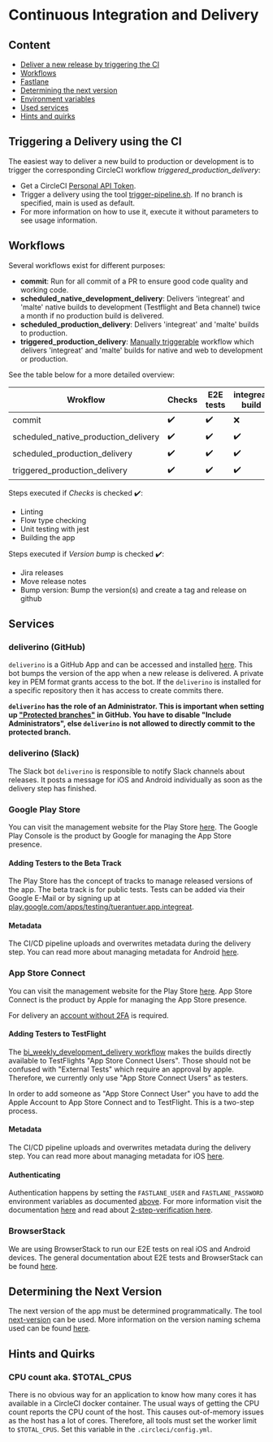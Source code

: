 # Continuous Integration and Delivery

## Content

* [Deliver a new release by triggering the CI](#triggering-a-delivery-using-the-ci)
* [Workflows](#workflows)
* [Fastlane](#fastlane)
* [Determining the next version](#determining-the-next-version)
* [Environment variables](#environment-variables-and-dependencies)
* [Used services](#services)
* [Hints and quirks](#hints-and-quirks)

## Triggering a Delivery using the CI

The easiest way to deliver a new build to production or development is to trigger the corresponding CircleCI workflow *triggered_production_delivery*:

* Get a CircleCI [Personal API Token](https://circleci.com/docs/2.0/managing-pi-tokens/).
* Trigger a delivery using the tool [trigger-pipeline.sh](.circleci/trigger-pipeline).
If no branch is specified, main is used as default.
* For more information on how to use it, execute it without parameters to see usage information.

## Workflows

Several workflows exist for different purposes:
* **commit**: Run for all commit of a PR to ensure good code quality and working code.
* **scheduled_native_development_delivery**: Delivers 'integreat' and 'malte' native builds to development (Testflight and Beta channel)
twice a month if no production build is delivered.
* **scheduled_production_delivery**: Delivers 'integreat' and 'malte' builds to production.
* **triggered_production_delivery**: [Manually triggerable](#triggering-a-delivery-using-the-ci) workflow which delivers 'integreat' and 'malte' builds for native and web to development or production.

See the table below for a more detailed overview:

|Wrokflow|Checks|E2E tests|integreat build|malte build|Version bump|
|---|---|---|---|---|---|
|commit|:heavy_check_mark:|:heavy_check_mark:|:x:|:x:|:x:|
|scheduled_native_production_delivery|:heavy_check_mark:|:heavy_check_mark:|:heavy_check_mark:|:heavy_check_mark:|:heavy_check_mark:
|scheduled_production_delivery|:heavy_check_mark:|:heavy_check_mark:|:heavy_check_mark:|:heavy_check_mark:|:heavy_check_mark:
|triggered_production_delivery|:heavy_check_mark:|:heavy_check_mark:|:heavy_check_mark:|:heavy_check_mark:|:heavy_check_mark:

Steps executed if *Checks* is checked :heavy_check_mark::
* Linting
* Flow type checking
* Unit testing with jest
* Building the app

Steps executed if *Version bump* is checked :heavy_check_mark::
* Jira releases
* Move release notes
* Bump version: Bump the version(s) and create a tag and release on github

## Services

### deliverino (GitHub)

`deliverino` is a GitHub App and can be accessed and installed [here](https://github.com/apps/deliverino). This bot bumps the version of the app when a new release is delivered.
A private key in PEM format grants access to the bot. If the `deliverino` is installed for a specific repository then it has access to create commits there.

**`deliverino` has the role of an Administrator. This is important when setting up ["Protected branches"](https://help.github.com/en/github/administering-a-repository/about-branch-restrictions) in GitHub. You have to disable "Include Administrators", else `deliverino` is not allowed to directly commit to the protected branch.**

### deliverino (Slack)

The Slack bot `deliverino` is responsible to notify Slack channels about releases. It posts a message for iOS and Android individually as soon as the delivery step has finished.

### Google Play Store

You can visit the management website for the Play Store [here](https://play.google.com/apps/publish/). The Google Play Console is the product by Google for managing the App Store presence.

#### Adding Testers to the Beta Track

The Play Store has the concept of tracks to manage released versions of the app. The beta track is for public tests. Tests can be added via their Google E-Mail or by signing up at [play.google.com/apps/testing/tuerantuer.app.integreat](https://play.google.com/apps/testing/tuerantuer.app.integreat).

#### Metadata

The CI/CD pipeline uploads and overwrites metadata during the delivery step.
You can read more about managing metadata for Android [here](https://docs.fastlane.tools/actions/supply/).

### App Store Connect

You can visit the management website for the Play Store [here](https://appstoreconnect.apple.com/). App Store Connect is the product by Apple for managing the App Store presence.

For delivery an [account without 2FA](https://github.com/fastlane/fastlane/blob/b121a96e3e2e0bb83392c130cb3a088c773dbbaf/spaceship/docs/Authentication.md#avoid-2fa-via-additional-account) is required.

#### Adding Testers to TestFlight

The [bi_weekly_development_delivery workflow](#workflows) makes the builds directly available to TestFlights "App Store Connect Users". Those should not be confused with "External Tests" which require an approval by apple. Therefore, we currently only use "App Store Connect Users" as testers.

In order to add someone as "App Store Connect User" you have to add the Apple Account to App Store Connect and to TestFlight. This is a two-step process.

#### Metadata

The CI/CD pipeline uploads and overwrites metadata during the delivery step.
You can read more about managing metadata for iOS [here](https://docs.fastlane.tools/actions/deliver/).

#### Authenticating

Authentication happens by setting the `FASTLANE_USER` and `FASTLANE_PASSWORD` environment variables as documented [above](#ios-variables). For more information visit the documentation [here](https://docs.fastlane.tools/best-practices/continuous-integration/#environment-variables-to-set) and read about [2-step-verification here](https://github.com/fastlane/fastlane/blob/ee904cd332ab38ca7c1979f0ab58f9389a51fb2d/spaceship/README.md#2-step-verification).


### BrowserStack

We are using BrowserStack to run our E2E tests on real iOS and Android devices.
The general documentation about E2E tests and BrowserStack can be found [here](./native/docs/e2e-testing.md). 


## Determining the Next Version

The next version of the app must be determined programmatically. The tool [next-version](../../tools/next-version) can be used.
More information on the version naming schema used can be found [here](docs/conventions.md#versioning).

## Hints and Quirks

### CPU count aka. $TOTAL_CPUS

There is no obvious way for an application to know how many cores it has available in a CircleCI docker container. The usual ways of getting the CPU count reports the CPU count of the host. This causes out-of-memory issues as the host has a lot of cores.
Therefore, all tools must set the worker limit to `$TOTAL_CPUS`. Set this variable in the `.circleci/config.yml`.
